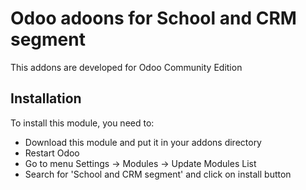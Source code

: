 Odoo adoons for School and CRM segment
=======================================
This addons are developed for Odoo Community Edition

Installation
------------
To install this module, you need to:
* Download this module and put it in your addons directory
* Restart Odoo
* Go to menu Settings -> Modules -> Update Modules List
* Search for 'School and CRM segment' and click on install button